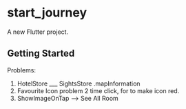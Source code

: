 # start_journey

A new Flutter project.

## Getting Started

Problems: 
1) HotelStore ___ SightsStore  .mapInformation
2) Favourite Icon problem 2 time click, for to make icon red.
3) ShowImageOnTap --> See All Room

